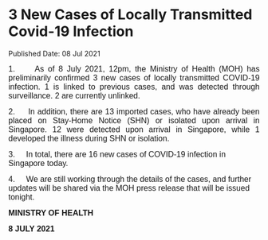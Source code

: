 <html>
    <meta http-equiv="Content-Type" content="text/html; charset=utf-8"/>
    <meta charset="utf-8"/>
    <title>3 New Cases of Locally Transmitted Covid-19 Infection</title>
    <body><h1>3 New Cases of Locally Transmitted Covid-19 Infection</h1>
    <p>Published Date: 08 Jul 2021</p> <p style="text-align: justify;"><span style="font-size: 16px;"><span style="font-family: Arial;">1.&nbsp; &nbsp; &nbsp;As of 8 July 2021, 12pm, the Ministry of Health (MOH) has preliminarily confirmed 3 new cases of locally transmitted COVID-19 infection. 1 is <span class="bumpedfont15">linked to previous cases, and was detected through surveillance. 2 are currently unlinked</span>.</span></span></p> <p style="text-align: justify;"><span style="font-size: 16px; font-family: Arial;">2.&nbsp; &nbsp; &nbsp;<span style="text-align: left;">In addition, there are 13 imported cases, who have already been placed on Stay-Home Notice (SHN) or isolated </span><span style="text-align: left;">upon arrival in Singapore</span><span style="text-align: left;">. 12 were detected upon arrival in Singapore, while 1 developed the illness during SHN or isolation.</span></span></p><p><p><span style="font-size: 16px; font-family: Arial;">3.&nbsp; &nbsp; &nbsp;</span><span style="font-size: 16px; font-family: Arial;">In total, there are 16 new cases of COVID-19 infection in Singapore today.</span></p></p><p><p><span style="font-size: 16px; font-family: Arial;">4.&nbsp; &nbsp; &nbsp;</span><span style="font-size: 16px; font-family: Arial;">We are still working through the details of the cases, and further updates will be shared via the MOH press release that will be issued tonight.</span></p></p> <p style="margin-left: 0in; text-align: justify;"><span style="font-size: 16px; font-family: Arial;"><strong style="text-align: left;">MINISTRY OF HEALTH</strong><br></span></p><span style="font-size: 16px; font-family: Arial;"> <strong>8 JULY 2021</strong></span></body>
</html>